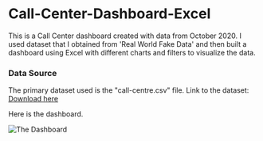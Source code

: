 # Call-Center-Dashboard-Excel
This is a Call Center dashboard created with data from October 2020. I used dataset that I obtained from 'Real World Fake Data' and then built a dashboard using Excel with different charts and filters to visualize the data.
### Data Source
The primary dataset used is the "call-centre.csv" file.
Link to the dataset: [Download here]( https://data.world/markbradbourne/rwfd-real-world-fake-data/workspace/file?filename=Call+Center.csv)


Here is the dashboard.

![The Dashboard](https://github.com/Bukola4/Call-Center-Dashboard-Excel/assets/106938332/fb126ca7-2e34-4f03-8dd1-7a6a01a4aa1a)


